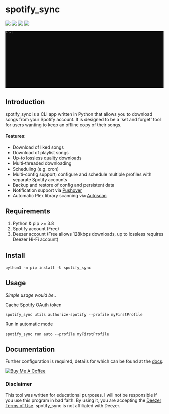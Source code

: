 # spotify_sync
[![](https://img.shields.io/pypi/pyversions/spot_sync)](https://pypi.org/project/spotify-sync/)
[![](https://img.shields.io/badge/docs-%20-yellow)](https://docs.spotify-sync.jbh.cloud/)
[![](https://img.shields.io/github/license/jbh-cloud/spotify_sync)](https://github.com/jbh-cloud/spotify_sync/blob/main/LICENSE.md)
![](https://img.shields.io/github/stars/jbh-cloud/spotify_sync?style=social)

![](run_example.gif)

## Introduction

spotify_sync is a CLI app written in Python that allows you to download songs from your Spotify account. It is designed to be a 'set and forget' tool for users wanting to keep an offline copy of their songs.

#### Features:

* Download of liked songs
* Download of playlist songs
* Up-to lossless quality downloads
* Multi-threaded downloading
* Scheduling (e.g. cron)
* Multi-config support; configure and schedule multiple profiles with separate Spotify accounts
* Backup and restore of config and persistent data
* Notification support via [Pushover](https://pushover.net/)
* Automatic Plex library scanning via [Autoscan](https://github.com/Cloudbox/autoscan)


## Requirements
1. Python & pip >= 3.8
2. Spotify account (Free)
3. Deezer account (Free allows 128kbps downloads, up to lossless requires Deezer Hi-Fi account)


## Install

```
python3 -m pip install -U spotify_sync
```

## Usage

*Simple usage would be..*

Cache Spotify OAuth token
```
spotify_sync utils authorize-spotify --profile myFirstProfile
```

Run in automatic mode
```
spotify_sync run auto --profile myFirstProfile
```

## Documentation

Further configuration is required, details for which can be found at the [docs](https://docs.spotify-sync.jbh.cloud/).


<a href="https://www.buymeacoffee.com/jbhcloud" target="_blank"><img src="https://cdn.buymeacoffee.com/buttons/v2/default-yellow.png" alt="Buy Me A Coffee" style="height: 60px !important;width: 217px !important;" ></a>


### Disclaimer

This tool was written for educational purposes. I will not be responsible if you use this program in bad faith. By using it, you are accepting the [Deezer Terms of Use](https://www.deezer.com/legal/cgu).
    spotify_sync is not affiliated with Deezer.
